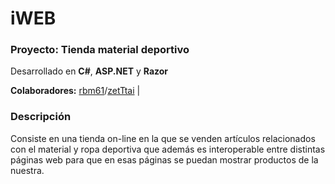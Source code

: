 # iWEB

### Proyecto: Tienda material deportivo

Desarrollado en **C#**, **ASP.NET** y **Razor**

**Colaboradores:** [rbm61](https://github.com/rbm61)/[zetTtai](https://github.com/zetTtai) | 

### Descripción

Consiste en una tienda on-line en la que se venden artículos relacionados con el material y ropa deportiva que además es interoperable entre distintas páginas web
para que en esas páginas se puedan mostrar productos de la nuestra.
